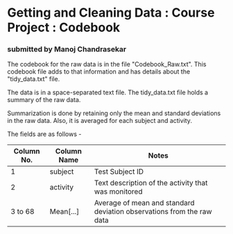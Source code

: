 Getting and Cleaning Data : Course Project : Codebook
=====================================================

### submitted by Manoj Chandrasekar

The codebook for the raw data is in the file "Codebook_Raw.txt". This codebook file adds to that information and has details about the "tidy_data.txt" file.

The data is in a space-separated text file. The tidy_data.txt file holds a summary of the raw data.

Summarization is done by retaining only the mean and standard deviations in the raw data. Also, it is averaged for each subject and activity.

The fields are as follows -

| Column No. | Column Name | Notes |
|------------|-------------|-----------------------------------------------------------------------|
| 1 | subject | Test Subject ID |
| 2 | activity | Text description of the activity that was monitored |
| 3 to 68 | Mean[...] | Average of mean and standard deviation observations from the raw data |
